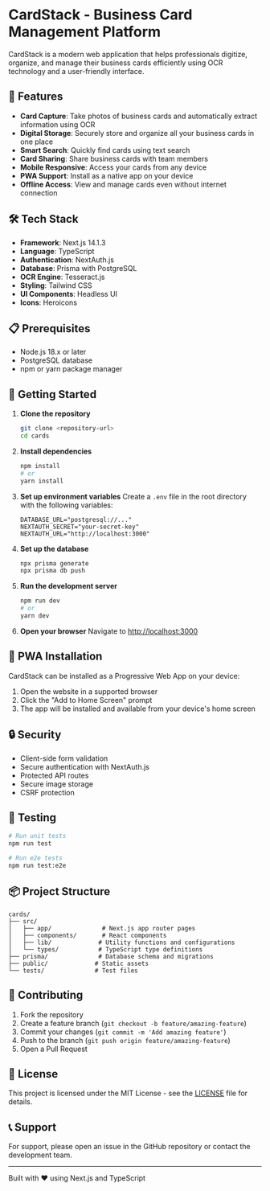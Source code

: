 # CardStack - Business Card Management Platform

CardStack is a modern web application that helps professionals digitize, organize, and manage their business cards efficiently using OCR technology and a user-friendly interface.

## 🚀 Features

- **Card Capture**: Take photos of business cards and automatically extract information using OCR
- **Digital Storage**: Securely store and organize all your business cards in one place
- **Smart Search**: Quickly find cards using text search
- **Card Sharing**: Share business cards with team members
- **Mobile Responsive**: Access your cards from any device
- **PWA Support**: Install as a native app on your device
- **Offline Access**: View and manage cards even without internet connection

## 🛠️ Tech Stack

- **Framework**: Next.js 14.1.3
- **Language**: TypeScript
- **Authentication**: NextAuth.js
- **Database**: Prisma with PostgreSQL
- **OCR Engine**: Tesseract.js
- **Styling**: Tailwind CSS
- **UI Components**: Headless UI
- **Icons**: Heroicons

## 📋 Prerequisites

- Node.js 18.x or later
- PostgreSQL database
- npm or yarn package manager

## 🚀 Getting Started

1. **Clone the repository**
   ```bash
   git clone <repository-url>
   cd cards
   ```

2. **Install dependencies**
   ```bash
   npm install
   # or
   yarn install
   ```

3. **Set up environment variables**
   Create a `.env` file in the root directory with the following variables:
   ```
   DATABASE_URL="postgresql://..."
   NEXTAUTH_SECRET="your-secret-key"
   NEXTAUTH_URL="http://localhost:3000"
   ```

4. **Set up the database**
   ```bash
   npx prisma generate
   npx prisma db push
   ```

5. **Run the development server**
   ```bash
   npm run dev
   # or
   yarn dev
   ```

6. **Open your browser**
   Navigate to [http://localhost:3000](http://localhost:3000)

## 📱 PWA Installation

CardStack can be installed as a Progressive Web App on your device:

1. Open the website in a supported browser
2. Click the "Add to Home Screen" prompt
3. The app will be installed and available from your device's home screen

## 🔒 Security

- Client-side form validation
- Secure authentication with NextAuth.js
- Protected API routes
- Secure image storage
- CSRF protection

## 🧪 Testing

```bash
# Run unit tests
npm run test

# Run e2e tests
npm run test:e2e
```

## 📦 Project Structure

```
cards/
├── src/
│   ├── app/              # Next.js app router pages
│   ├── components/       # React components
│   ├── lib/             # Utility functions and configurations
│   └── types/           # TypeScript type definitions
├── prisma/              # Database schema and migrations
├── public/             # Static assets
└── tests/              # Test files
```

## 🤝 Contributing

1. Fork the repository
2. Create a feature branch (`git checkout -b feature/amazing-feature`)
3. Commit your changes (`git commit -m 'Add amazing feature'`)
4. Push to the branch (`git push origin feature/amazing-feature`)
5. Open a Pull Request

## 📄 License

This project is licensed under the MIT License - see the [LICENSE](LICENSE) file for details.

## 📞 Support

For support, please open an issue in the GitHub repository or contact the development team.

---

Built with ❤️ using Next.js and TypeScript
